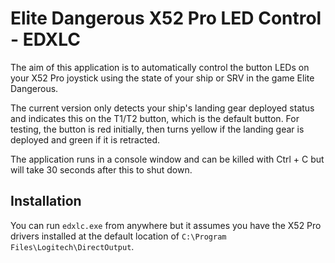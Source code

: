 # **E**lite **D**angerous **X**52 Pro **L**ED **C**ontrol - EDXLC

The aim of this application is to automatically control the button LEDs on your
X52 Pro joystick using the state of your ship or SRV in the game Elite
Dangerous.

The current version only detects your ship's landing gear deployed status and
indicates this on the T1/T2 button, which is the default button. For testing,
the button is red initially, then turns yellow if the landing gear is deployed
and green if it is retracted.

The application runs in a console window and can be killed with Ctrl + C but
will take 30 seconds after this to shut down.

## Installation

You can run `edxlc.exe` from anywhere but it assumes you have the X52 Pro
drivers installed at the default location of
`C:\Program Files\Logitech\DirectOutput`.